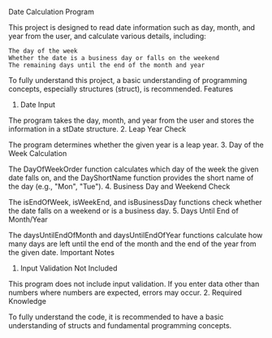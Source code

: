 Date Calculation Program

This project is designed to read date information such as day, month, and year from the user, and calculate various details, including:

    The day of the week
    Whether the date is a business day or falls on the weekend
    The remaining days until the end of the month and year

To fully understand this project, a basic understanding of programming concepts, especially structures (struct), is recommended.
Features
1. Date Input

The program takes the day, month, and year from the user and stores the information in a stDate structure.
2. Leap Year Check

The program determines whether the given year is a leap year.
3. Day of the Week Calculation

The DayOfWeekOrder function calculates which day of the week the given date falls on, and the DayShortName function provides the short name of the day (e.g., "Mon", "Tue").
4. Business Day and Weekend Check

The isEndOfWeek, isWeekEnd, and isBusinessDay functions check whether the date falls on a weekend or is a business day.
5. Days Until End of Month/Year

The daysUntilEndOfMonth and daysUntilEndOfYear functions calculate how many days are left until the end of the month and the end of the year from the given date.
Important Notes
1. Input Validation Not Included

This program does not include input validation. If you enter data other than numbers where numbers are expected, errors may occur.
2. Required Knowledge

To fully understand the code, it is recommended to have a basic understanding of structs and fundamental programming concepts.